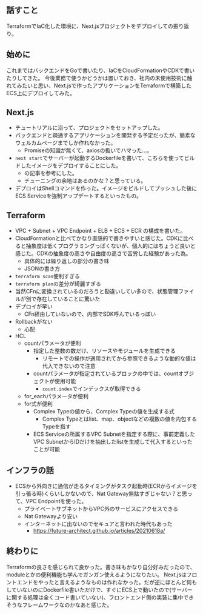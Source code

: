 ## 話すこと

TerraformでIaC化した環境に、Next.jsプロジェクトをデプロイしての振り返り。

## 始めに

これまではバックエンドをGoで書いたり、IaCをCloudFormationやCDKで書いたりしてきた。
今後業務で使うかどうかは置いておき、社内の未使用技術に触れてみたいと思い、Next.jsで作ったアプリケーションをTerraformで構築したECS上にデプロイしてみた。

## Next.js

- チュートリアルに沿って、プロジェクトをセットアップした。
- バックエンドと疎通するアプリケーションを開発する予定だったが、簡素なウェルカムページまでしか作れなかった。
	- Promiseの知識が無くて、axiosの扱いでハマった...。
- `next start`でサーバーが起動するDockerfileを書いて、こちらを使ってビルドしたイメージをデプロイすることにした。
	- の記事を参考にした。
	- チューニングの余地はあるのかな？と思っている。
- デプロイはShellコマンドを作った。イメージをビルドしてプッシュした後にECS Serviceを強制アップデートするといったもの。

## Terraform

- VPC + Subnet + VPC Endpoint + ELB + ECS + ECR の構成を書いた。
- CloudFormationと比べてかなり直感的で書きやすいと感じた。CDKに比べると抽象度は低くプログラミングっぽくないが、個人的にはちょうど良いと感じた。CDKの抽象度の高さや自由度の高さで苦労した経験があった為。
	- 具体的には繰り返しの部分の書き味
	- JSONの書き方
- `terraform scan`便利すぎる
- `terraform plan`の差分が綺麗すぎる
- 当然CFnに変換されているのだろうと勘違いしてい多ので、状態管理ファイルが別で存在していることに驚いた
- デプロイが早い
	- CFn経由していないので、内部でSDK呼んでいるっぽい
- Rollbackがない
	- 心配
- HCL
	- countパラメータが便利
		- 指定した整数の数だけ、リソースやモジュールを生成できる
			- リモートでの操作が適用されてから参照できるような動的な値は代入できないので注意
		- countパラメータが指定されているブロックの中では、countオブジェクトが使用可能
			- `count.index`でインデックスが取得できる
	- for_eachパラメータが便利
	- for式が便利
		- Complex Typeの値から、Complex Typeの値を生成する式
			- Complex Typeとはlist、map、objectなどの複数の値を内包するTypeを指す
		- ECS Serviceの所属するVPC Subnetを指定する際に、事前定義したVPC SubnetからIDだけを抽出したlistを生成して代入するといったことが可能

## インフラの話

- ECSから外向きに通信が走るタイミングがタスク起動時(ECRからイメージを引っ張る時)くらいしかないので、Nat Gateway無駄すぎじゃない？と思って、VPC Endpointを使った。
	- プライベートサブネットからVPC外のサービスにアクセスできる
	- Nat Gatewayより安い
	- インターネットに出ないのでセキュアと言われた時代もあった
		- https://future-architect.github.io/articles/20210618a/

## 終わりに


Terraformの良さを感じられて良かった。書き味もかなり自分好みだったので、moduleとかの便利機能も学んでガンガン使えるようになりたい。
Next.jsはフロントエンドをやったと言えるようなものは作れなかった。だが逆にほとんど何もしていないのにDockerfile書いただけで、すぐにECS上で動いたので(サーバーに関する処理は全くコード書いていない)、フロントエンド側の実装に集中できそうなフレームワークなのかなあと感じた。
